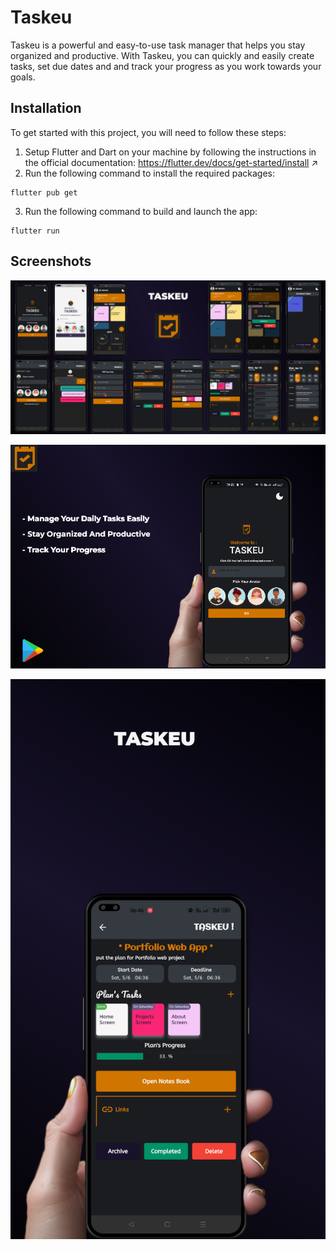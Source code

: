 # Taskeu

Taskeu is a powerful and easy-to-use task manager that helps you stay organized and productive. With Taskeu, you can quickly and easily create tasks, set due dates and and track your progress as you work towards your goals.

## Installation
To get started with this project, you will need to follow these steps:

1. Setup Flutter and Dart on your machine by following the instructions in the official documentation: https://flutter.dev/docs/get-started/install ↗
2. Run the following command to install the required packages:
 ```
flutter pub get
```
3. Run the following command to build and launch the app:
```
flutter run
```
## Screenshots

![Home_screen_gif 1](screenshots/Play_Store1024X500.png)

![Home_screen_gif 1](screenshots/Upwork_main.png)

![Home_screen_gif 1](screenshots/mobile.png)
